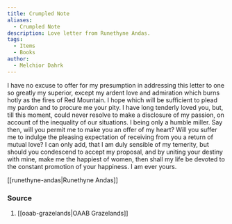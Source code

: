 ```yaml
---
title: Crumpled Note
aliases:
  - Crumpled Note
description: Love letter from Runethyne Andas.
tags:
  - Items
  - Books
author:
  - Melchior Dahrk
---
```

I have no excuse to offer for my presumption in addressing this letter to one so greatly my superior, except my ardent love and admiration which burns hotly as the fires of Red Mountain. I hope which will be sufficient to plead my pardon and to procure me your pity. I have long tenderly loved you, but, till this moment, could never resolve to make a disclosure of my passion, on account of the inequality of our situations. I being only a humble miller. Say then, will you permit me to make you an offer of my heart? Will you suffer me to indulge the pleasing expectation of receiving from you a return of mutual love? I can only add, that I am duly sensible of my temerity, but should you condescend to accept my proposal, and by uniting your destiny with mine, make me the happiest of women, then shall my life be devoted to the constant promotion of your happiness. I am ever yours.

[[runethyne-andas|Runethyne Andas]]
### Source
1. [[oaab-grazelands|OAAB Grazelands]]